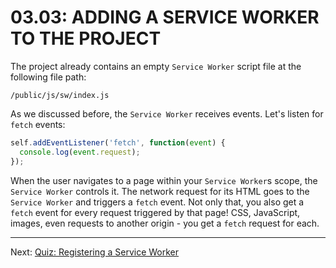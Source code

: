 # 03.03: ADDING A SERVICE WORKER TO THE PROJECT
The project already contains an empty `Service Worker` script file at the following file path:

`/public/js/sw/index.js`

As we discussed before, the `Service Worker` receives events. Let's listen for `fetch` events:

```js
self.addEventListener('fetch', function(event) {
  console.log(event.request);
});
```

When the user navigates to a page within your `Service Worker`s scope, the `Service Worker` controls it. The network request for its HTML goes to the `Service Worker` and triggers a `fetch` event. Not only that, you also get a `fetch` event for every request triggered by that page! CSS, JavaScript, images, even requests to another origin - you get a `fetch` request for each.

- - -

Next: [Quiz: Registering a Service Worker](./04-quiz-registering-service-worker.md)